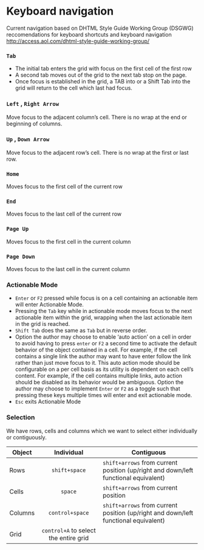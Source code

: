 # Keyboard navigation
Current navigation based on DHTML Style Guide Working Group (DSGWG) reccomendations for keyboard shortcuts and keyboard navigation
http://access.aol.com/dhtml-style-guide-working-group/

### `Tab`
* The initial tab enters the grid with focus on the first cell of the first row
* A second tab moves out of the grid to the next tab stop on the page.
* Once focus is established in the grid, a TAB into or a Shift Tab into the grid will return to the cell which last had focus.

### `Left` , `Right Arrow`
Move focus to the adjacent column’s cell. There is no wrap at the end or beginning of columns.
### `Up` , `Down Arrow`
Move focus to the adjacent row’s cell. There is no wrap at the first or last row.
### `Home`
Moves focus to the first cell of the current row
### `End`
Moves focus to the last cell of the current row
### `Page Up`
Moves focus to the first cell in the current column
### `Page Down`
Moves focus to the last cell in the current column
### Actionable Mode
* `Enter` or `F2` pressed while focus is on a cell containing an actionable item will enter Actionable Mode.
* Pressing the `Tab` key while in actionable mode moves focus to the next actionable item within the grid, wrapping when the last actionable item in the grid is reached.
* `Shift Tab` does the same as `Tab` but in reverse order.
* Option the author may choose to enable ‘auto action’ on a cell in order to avoid having to press `enter` or `F2` a second time to activate the default behavior of the object contained in a cell.
For example, if the cell contains a single link the author may want to have enter follow the link rather than just move focus to it. This auto action mode should be configurable on a per cell basis as its utility is dependent on each cell’s content. For example, if the cell contains multiple links, auto action should be disabled as its behavior would be ambiguous.
Option the author may choose to implement `Enter` or `F2` as a toggle such that pressing these keys multiple times will enter and exit actionable mode.
* `Esc` exits Actionable Mode

### Selection
We have rows, cells and columns which we want to select either individually or contiguously.

|   Object      | Individual      | Contiguous                                                                         |
| ------------- |:-------------:  | -----                                                                              |
| Rows          | `shift+space`   | `shift+arrows` from current position (up/right and down/left functional equivalent)|
| Cells         | 	`space`       | `shift+arrows` from current position                                               |
| Columns       | `control+space` | `shift+arrows` from current position (up/right and down/left functional equivalent)|
| Grid          | `control+A` to select the entire grid                                                                |

